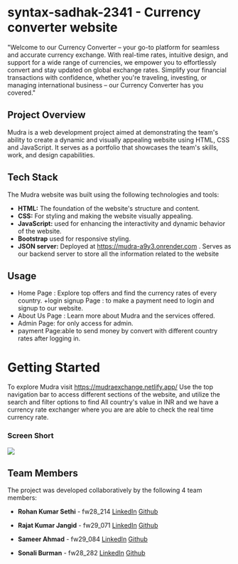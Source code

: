 # syntax-sadhak-2341  - Currency converter website
"Welcome to our Currency Converter – your go-to platform for seamless and accurate currency exchange. With real-time rates, intuitive design, and support for a wide range of currencies, we empower you to effortlessly convert and stay updated on global exchange rates. Simplify your financial transactions with confidence, whether you're traveling, investing, or managing international business – our Currency Converter has you covered."


## Project Overview
Mudra is a web development project aimed at demonstrating the team's ability to create a dynamic and visually appealing website using HTML, CSS and JavaScript. It serves as a portfolio that showcases the team's skills, work, and design capabilities.

## Tech Stack

The Mudra website was built using the following technologies and tools:

+ **HTML:** The foundation of the website's structure and content.
+ **CSS:** For styling and making the website visually appealing.
+ **JavaScript:** used for enhancing the interactivity and dynamic behavior of the website.
+ **Bootstrap** used for responsive styling.
+ **JSON server:**  Deployed at https://mudra-a9y3.onrender.com . Serves as our backend server to store all the information related to the website

## Usage
+ Home Page : Explore top offers and find the currency rates of every country.
+login signup Page : to make a payment need to login and signup to our website.
+ About Us Page : Learn more about Mudra and the services offered.
+ Admin Page: for only access for admin.
+ payment Page:able to send money by convert with different country rates after logging in.



# Getting Started
To explore Mudra visit https://mudraexchange.netlify.app/ Use the top navigation bar to access different sections of the website, and utilize the search and filter options to find All country's value in INR and we have a currency rate exchanger where you are are able to check the real time currency rate. 


### Screen Short
<img src="../screensort/homep.PNG"></img>



## Team Members
The project was developed collaboratively by the following 4 team members:


+ **Rohan Kumar Sethi** - fw28_214
   <a href="www.linkedin.com/in/rohansethi347">LinkedIn</a>
     <a href="https://github.com/ROHANKUMAR347">Github</a>

+ **Rajat Kumar Jangid** - fw29_071
   <a href="https://www.linkedin.com/in/rajat-jangid-2b2a5b232/">LinkedIn</a>
   <a href="https://github.com/RajatKumarJangid">Github</a>
     
+ **Sameer Ahmad** - fw29_084
   <a href="https://www.linkedin.com/in/sameer-ahmad-aa985428b/">LinkedIn</a>
   <a href="https://github.com/Sameeer-Ahmad">Github</a>

+ **Sonali Burman** - fw28_282
  <a href="http://www.linkedin.com/in/sonali-burman-363549261">LinkedIn</a>
<a href="https://github.com/Sonali020200">Github</a> 
     




